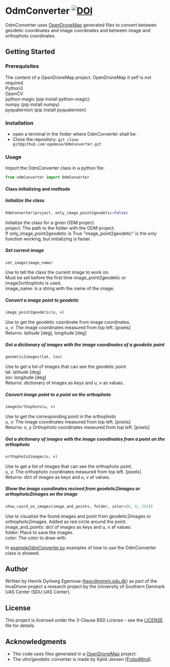 # OdmConverter [![DOI](https://zenodo.org/badge/105533103.svg)](https://zenodo.org/badge/latestdoi/105533103)

OdmConverter uses [OpenDroneMap](https://github.com/OpenDroneMap/OpenDroneMap) generated files to convert between geodetic coordinates and image coordinates and between image and orthophoto coordinates.

## Getting Started

### Prerequisites

The content of a OpenDroneMap project. OpenDroneMap it self is not required.  
Python3  
OpenCV  
python-magic (pip install python-magic)  
numpy (pip install numpy)  
pyquaternion (pip install pyquaternion)  

### Installation

* open a terminal in the folder where OdmConverter shall be.
* Clone the repository:  `git clone git@github.com:egemose/OdmConverter.git`

### Usage

Import the OdmConverter class in a python file:

```python
from odmConverter import OdmConverter
```

#### Class initializing and methods

##### Initialize the class
```python
OdmConverter(project, only_image_point2geodetic=False)
```
Initialize the class for a given ODM project.  
project: The path to the folder with the ODM project.  
If only_image_point2geodetic is True "image_point2geodetic" is the only function working, but initializing is faster.

##### Set current image

```python
set_image(image_name)
```
Use to tell the class the current image to work on.  
Must be set before the first time image_point2geodetic or image2orthophoto is used.  
image_name: is a string with the name of the image.

##### Convert a image point to geodetic

```python
image_point2geodetic(u, v)
```
Use to get the geodetic coordinate from image coordinates.  
u, v: The image coordinates measured from top left. [pixels]  
Returns: latitude [deg], longitude [deg]

##### Get a dictionary of images with the image coordinates of a geodetic point

```python
geodetic2images(lat, lon)
```
Use to get a list of images that can see the geodetic point  
lat: latitude [deg]  
lon: longitude [deg]  
Returns: dictionary of images as keys and u, v as values.  

##### Convert image point to a point on the orthophoto

```python
image2orthophoto(u, v)
```
Use to get the corresponding point in the orthophoto  
u, v: The image coordinates measured from top left. [pixels]  
Returns: x, y Orthophoto coordinates measured from top left. [pixels]

##### Get a dictionary of images with the image coordinates from a point on the orthophoto

```python
orthophoto2images(u, v)
```
Use to get a list of images that can see the orthophoto point.  
u, v: The orthophoto coordinates measured from top left. [pixels]  
Returns: dict of images as keys and u, v af values.  

##### Show the image coordinates recived from geodetic2images or orthophoto2images on the image

```python
show_coord_on_images(image_and_points, folder, color=(0, 0, 255))
```
Use to visualize the found images and point from geodetic2images or orthophoto2images. Added as red circle around the point.  
image_and_points: dict of images as keys and u, v af values.  
folder: Place to save the images.  
color: The color to draw with.

In [exampleOdmConverter.py](exampleOdmConverter.py) examples of how to use the OdmConverter class is showed.

## Author

Written by Henrik Dyrberg Egemose (hesc@mmmi.sdu.dk) as part of the InvaDrone project a research project by the University of Southern Denmark UAS Center (SDU UAS Center).

## License

This project is licensed under the 3-Clause BSD License - see the [LICENSE](LICENSE) file for details.

## Acknowledgments

* The code uses files generated in a [OpenDroneMap](https://github.com/OpenDroneMap/OpenDroneMap) project.
* The utm/geodetic converter is made by Kjeld Jensen ([FroboMind](https://github.com/FroboLab/frobomind)).
